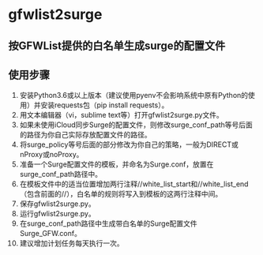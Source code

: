 # gfwlist2surge
## 按GFWList提供的白名单生成surge的配置文件
## 使用步骤
1. 安装Python3.6或以上版本（建议使用pyenv不会影响系统中原有Python的使用）并安装requests包（pip install requests）。
2. 用文本编辑器（vi，sublime text等）打开gfwlist2surge.py文件。
3. 如果未使用iCloud同步Surge的配置文件，则修改surge_conf_path等号后面的路径为你自己实际存放配置文件的路径。
4. 将surge_policy等号后面的部分修改为你自己的策略，一般为DIRECT或nProxy或noProxy。
5. 准备一个Surge配置文件的模板，并命名为Surge.conf，放置在surge_conf_path路径中。
6. 在模板文件中的适当位置增加两行注释//white_list_start和//white_list_end（包含前面的//），白名单的规则将写入到模板的这两行注释中间。
7. 保存gfwlist2surge.py。
8. 运行gfwlist2surge.py。
9. 在surge_conf_path路径中生成带白名单的Surge配置文件Surge_GFW.conf。
10. 建议增加计划任务每天执行一次。